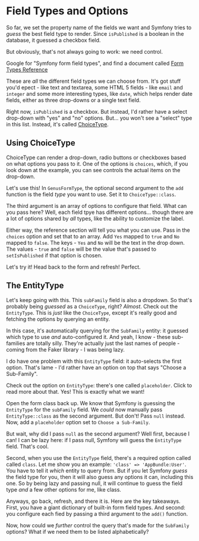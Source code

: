 # Field Types and Options

So far, we set the property name of the fields we want and Symfony tries to *guess*
the best field type to render. Since `isPublished` is a boolean in the database,
it guessed a checkbox field.

But obviously, that's not always going to work: we need control.

Google for "Symfony form field types", and find a document called
[Form Types Reference](http://symfony.com/doc/current/reference/forms/types.html)

These are *all* the different field types we can choose from. It's got stuff you'd
epect - like text and textarea, some HTML 5 fields - like `email` and `integer` and
some more interesting types, like `date`, which helps render date fields, either
as three drop-downs or a single text field.

Right now, `isPublished` is a checkbox. But instead, I'd rather have a select drop-down
with "yes" and "no" options. But... you won't see a "select" type in this list. Instead,
it's called [ChoiceType](http://symfony.com/doc/current/reference/forms/types/choice.html).

## Using ChoiceType

ChoiceType can render a drop-down, radio buttons or checkboxes based on what options
you pass to it. One of the options is `choices`, which, if you look down at the
example, you can see controls the actual items on the drop-down.

Let's use this! In `GenusFormType`, the optional second argument to the `add` function
is the field *type* you want to use. Set it to `ChoiceType::class`.

The third argument is an array of options to configure that field. What can you pass
here? Well, each field tpye has different options... though there are a lot of options
shared by *all* types, like the ability to customize the label.

Either way, the reference section will tell you what you can use. Pass in the `choices`
option and set that to an array. Add `Yes` mapped to `true` and `No` mapped to `false`.
The keys - `Yes` and `No` will be the text in the drop down. The values - `true`
and `false` will be the value that's passed to `setIsPublished` if that option is
chosen.

Let's try it! Head back to the form and refresh! Perfect.

## The EntityType

Let's keep going with this. This `subFamily` field is also a dropdown. So that's
probably being *guessed* as a `ChoiceType`, right? *Almost*. Check out the `EntityType`.
This is *just* like the `ChoiceType`, except it's really good and fetching the options
by querying an entity.

In this case, it's automatically querying for the `SubFamily` entity: it guessed
which type to use *and* auto-configured it. And yeah, I know - these sub-families
are totally silly. They're actually just the last names of people - coming from the
Faker library - I was being lazy.

I do have one problem with this `EntityType` field: it auto-selects the first option.
That's lame - I'd rather have an option on top that says "Choose a Sub-Family".

Check out the option on `EntityType`: there's one called `placeholder`. Click to
read more about that. Yes! This is exactly what we want!

Open the form class back up. We know that Symfony is guessing the `EntityType` for
the `subFamily` field. We *could* now manually pass `EntityType::class` as the second
argument. But don't! Pass `null` instead. Now, add a `placeholder` option set to
`Choose a Sub-Family`.

But wait, why did I pass `null` as the second argument? Well first, because I can!
I can be lazy here: if I pass null, Symfony will guess the `EntityType` field. That's
cool.

Second, when you use the `EntityType` field, there's a required option called called
`class`. Let me show you an example: `'class' => 'AppBundle:User'`. You have to tell
it *which* entity to query from. But if you let Symfony *guess* the field type for
you, then it will also guess any options it can, including this one. So by being
lazy and passing null, it will continue to guess the field type *and* a few other
options for me, like class.

Anyways, go back, refresh, and there it is. Here are the key takeaways. First, you
have a giant dictionary of built-in form field types. And second: you configure each
fied by passing a third argument to the `add()` function.

Now, how could we *further* control the query that's made for the `SubFamily` options?
What if we need them to be listed alphabetically?
